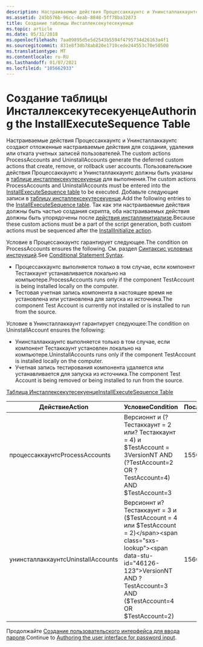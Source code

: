 ```yaml
---
description: Настраиваемые действия Процессаккаунтс и Унинсталлаккаунтс создают отложенные настраиваемые действия для создания, удаления или отката учетных записей пользователей.
ms.assetid: 245b576b-96cc-4eab-8848-5ff78ba32873
title: Создание таблицы Инсталлексекутесекуенце
ms.topic: article
ms.date: 05/31/2018
ms.openlocfilehash: 7aa09895d5e5d2543b5594f4795734d26163a4f1
ms.sourcegitcommit: 831e8f3db78ab820e1710cede244553c70e50500
ms.translationtype: MT
ms.contentlocale: ru-RU
ms.lasthandoff: 01/07/2021
ms.locfileid: "105662933"
---
```

# <a name="authoring-the-installexecutesequence-table"></a><span data-ttu-id="46126-103">Создание таблицы Инсталлексекутесекуенце</span><span class="sxs-lookup"><span data-stu-id="46126-103">Authoring the InstallExecuteSequence Table</span></span>

<span data-ttu-id="46126-104">Настраиваемые действия Процессаккаунтс и Унинсталлаккаунтс создают отложенные настраиваемые действия для создания, удаления или отката учетных записей пользователей.</span><span class="sxs-lookup"><span data-stu-id="46126-104">The custom actions ProcessAccounts and UninstallAccounts generate the deferred custom actions that create, remove, or rollback user accounts.</span></span> <span data-ttu-id="46126-105">Пользовательские действия Процессаккаунтс и Унинсталлаккаунтс должны быть указаны в [таблице инсталлексекутесекуенце](installexecutesequence-table.md) для выполнения.</span><span class="sxs-lookup"><span data-stu-id="46126-105">The custom actions ProcessAccounts and UninstallAccounts must be entered into the [InstallExecuteSequence table](installexecutesequence-table.md) to be executed.</span></span> <span data-ttu-id="46126-106">Добавьте следующие записи в [таблицу инсталлексекутесекуенце](installexecutesequence-table.md).</span><span class="sxs-lookup"><span data-stu-id="46126-106">Add the following entries to the [InstallExecuteSequence table](installexecutesequence-table.md).</span></span> <span data-ttu-id="46126-107">Так как эти настраиваемые действия должны быть частью создания скрипта, оба настраиваемых действия должны быть упорядочены после [действия инсталлинитиализе](installinitialize-action.md).</span><span class="sxs-lookup"><span data-stu-id="46126-107">Because these custom actions must be a part of the script generation, both custom actions must be sequenced after the [InstallInitialize action](installinitialize-action.md).</span></span>

<span data-ttu-id="46126-108">Условие в Процессаккаунтс гарантирует следующее.</span><span class="sxs-lookup"><span data-stu-id="46126-108">The condition on ProcessAccounts ensures the following.</span></span> <span data-ttu-id="46126-109">См. раздел [Синтаксис условных инструкций](conditional-statement-syntax.md).</span><span class="sxs-lookup"><span data-stu-id="46126-109">See [Conditional Statement Syntax](conditional-statement-syntax.md).</span></span>

-   <span data-ttu-id="46126-110">Процессаккаунтс выполняется только в том случае, если компонент Тестаккаунт устанавливается локально на компьютере.</span><span class="sxs-lookup"><span data-stu-id="46126-110">ProcessAccounts runs only if the component TestAccount is being installed locally on the computer.</span></span>
-   <span data-ttu-id="46126-111">Тестовая учетная запись компонента в настоящее время не установлена или установлена для запуска из источника.</span><span class="sxs-lookup"><span data-stu-id="46126-111">The component Test Account is currently not installed or is installed to run from the source.</span></span>

<span data-ttu-id="46126-112">Условие в Унинсталлаккаунт гарантирует следующее:</span><span class="sxs-lookup"><span data-stu-id="46126-112">The condition on UninstallAccount ensures the following:</span></span>

-   <span data-ttu-id="46126-113">Унинсталлаккаунтс выполняется только в том случае, если компонент Тестаккаунт установлен локально на компьютере.</span><span class="sxs-lookup"><span data-stu-id="46126-113">UninstallAccounts runs only if the component TestAccount is installed locally on the computer.</span></span>
-   <span data-ttu-id="46126-114">Учетная запись тестирования компонента удаляется или устанавливается для запуска из источника.</span><span class="sxs-lookup"><span data-stu-id="46126-114">The component Test Account is being removed or being installed to run from the source.</span></span>

[<span data-ttu-id="46126-115">Таблица Инсталлексекутесекуенце</span><span class="sxs-lookup"><span data-stu-id="46126-115">InstallExecuteSequence Table</span></span>](installexecutesequence-table.md)



| <span data-ttu-id="46126-116">Действие</span><span class="sxs-lookup"><span data-stu-id="46126-116">Action</span></span>            | <span data-ttu-id="46126-117">Условие</span><span class="sxs-lookup"><span data-stu-id="46126-117">Condition</span></span>                                                           | <span data-ttu-id="46126-118">Последовательность</span><span class="sxs-lookup"><span data-stu-id="46126-118">Sequence</span></span> |
|-------------------|---------------------------------------------------------------------|----------|
| <span data-ttu-id="46126-119">процессаккаунтс</span><span class="sxs-lookup"><span data-stu-id="46126-119">ProcessAccounts</span></span>   | <span data-ttu-id="46126-120">Версионнт и (? Тестаккаунт = 2 или? Тестаккаунт = 4) и $TestAccount = 3</span><span class="sxs-lookup"><span data-stu-id="46126-120">VersionNT AND (?TestAccount=2 OR ?TestAccount=4) AND $TestAccount=3</span></span> | <span data-ttu-id="46126-121">1550</span><span class="sxs-lookup"><span data-stu-id="46126-121">1550</span></span>     |
| <span data-ttu-id="46126-122">унинсталлаккаунтс</span><span class="sxs-lookup"><span data-stu-id="46126-122">UninstallAccounts</span></span> | <span data-ttu-id="46126-123">Версионнт и? Тестаккаунт = 3 и ($TestAccount = 4 или $TestAccount = 2)</span><span class="sxs-lookup"><span data-stu-id="46126-123">VersionNT AND ?TestAccount=3 AND ($TestAccount=4 OR $TestAccount=2)</span></span> | <span data-ttu-id="46126-124">1560</span><span class="sxs-lookup"><span data-stu-id="46126-124">1560</span></span>     |



 

<span data-ttu-id="46126-125">Продолжайте [Создание пользовательского интерфейса для ввода пароля](authoring-the-user-interface-for-password-input.md).</span><span class="sxs-lookup"><span data-stu-id="46126-125">Continue to [Authoring the user interface for password input](authoring-the-user-interface-for-password-input.md).</span></span>

 

 



